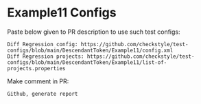 # Example11 Configs
Paste below given to PR description to use such test configs:
```
Diff Regression config: https://github.com/checkstyle/test-configs/blob/main/DescendantToken/Example11/config.xml
Diff Regression projects: https://github.com/checkstyle/test-configs/blob/main/DescendantToken/Example11/list-of-projects.properties
```
Make comment in PR:
```
Github, generate report
```
